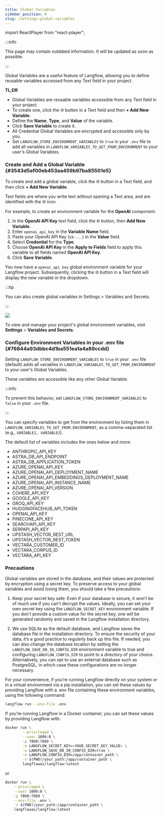 ```yaml
---
title: Global Variables
sidebar_position: 0
slug: /settings-global-variables
---
```


import ReactPlayer from "react-player";

:::info

This page may contain outdated information. It will be updated as soon as possible.

:::




Global Variables are a useful feature of Langflow, allowing you to define reusable variables accessed from any Text field in your project.


**TL;DR**

- Global Variables are reusable variables accessible from any Text field in your project.
- To create one, click the 🌐 button in a Text field and then **+ Add New Variable**.
- Define the **Name**, **Type**, and **Value** of the variable.
- Click **Save Variable** to create it.
- All Credential Global Variables are encrypted and accessible only by you.
- Set _`LANGFLOW_STORE_ENVIRONMENT_VARIABLES`_ to _`true`_ in your `.env` file to add all variables in _`LANGFLOW_VARIABLES_TO_GET_FROM_ENVIRONMENT`_ to your user's Global Variables.

### Create and Add a Global Variable {#3543d5ef00eb453aa459b97ba85501e5}


To create and add a global variable, click the 🌐 button in a Text field, and then click **+ Add New Variable**.


Text fields are where you write text without opening a Text area, and are identified with the 🌐 icon.


For example, to create an environment variable for the **OpenAI** component:

1. In the **OpenAI API Key** text field, click the 🌐 button, then **Add New Variable**.
2. Enter `openai_api_key` in the **Variable Name** field.
3. Paste your OpenAI API Key (`sk-...`) in the **Value** field.
4. Select **Credential** for the **Type**.
5. Choose **OpenAI API Key** in the **Apply to Fields** field to apply this variable to all fields named **OpenAI API Key**.
6. Click **Save Variable**.

You now have a `openai_api_key` global environment variable for your Langflow project.
Subsequently, clicking the 🌐 button in a Text field will display the new variable in the dropdown.


:::tip

You can also create global variables in Settings &gt; Variables and Secrets.

:::




![](./418277339.png)


To view and manage your project's global environment variables, visit **Settings** &gt; **Variables and Secrets**.


### Configure Environment Variables in your .env file {#76844a93dbbc4d1ba551ea1a4a89ccdd}


Setting `LANGFLOW_STORE_ENVIRONMENT_VARIABLES` to `true` in your `.env` file (default) adds all variables in `LANGFLOW_VARIABLES_TO_GET_FROM_ENVIRONMENT` to your user's Global Variables.


These variables are accessible like any other Global Variable.


:::info

To prevent this behavior, set `LANGFLOW_STORE_ENVIRONMENT_VARIABLES` to `false` in your `.env` file.

:::




You can specify variables to get from the environment by listing them in `LANGFLOW_VARIABLES_TO_GET_FROM_ENVIRONMENT`, as a comma-separated list (e.g., _`VARIABLE1, VARIABLE2`_).


The default list of variables includes the ones below and more:

- ANTHROPIC_API_KEY
- ASTRA_DB_API_ENDPOINT
- ASTRA_DB_APPLICATION_TOKEN
- AZURE_OPENAI_API_KEY
- AZURE_OPENAI_API_DEPLOYMENT_NAME
- AZURE_OPENAI_API_EMBEDDINGS_DEPLOYMENT_NAME
- AZURE_OPENAI_API_INSTANCE_NAME
- AZURE_OPENAI_API_VERSION
- COHERE_API_KEY
- GOOGLE_API_KEY
- GROQ_API_KEY
- HUGGINGFACEHUB_API_TOKEN
- OPENAI_API_KEY
- PINECONE_API_KEY
- SEARCHAPI_API_KEY
- SERPAPI_API_KEY
- UPSTASH_VECTOR_REST_URL
- UPSTASH_VECTOR_REST_TOKEN
- VECTARA_CUSTOMER_ID
- VECTARA_CORPUS_ID
- VECTARA_API_KEY

<ReactPlayer controls url="https://youtu.be/RedPOCsYNAM" />


### Precautions

Global variables are stored in the database, and their values are protected by encryption using a secret
key. To preserve access to your global variables and avoid losing them, you should take a few precautions:

1. Keep your secret key safe: Even if your database is secure, it won’t be of much use if you can't decrypt
the values. Ideally, you can set your own secret key using the `LANGFLOW_SECRET_KEY` environment variable. If
you don't provide a custom value for the secret key, one will be generated randomly and saved in the Langflow
installation directory.

2. We use SQLite as the default database, and Langflow saves the database file in the installation directory.
To ensure the security of your data, it’s a good practice to regularly back up this file. If needed, you can
also change the database location by setting the `LANGFLOW_SAVE_DB_IN_CONFIG_DIR` environment variable to true
and configuring `LANGFLOW_CONFIG_DIR` to point to a directory of your choice. Alternatively, you can opt to use
an external database such as PostgreSQL, in which case these configurations are no longer necessary.

For your convenience, if you’re running Langflow directly on your system or in a virtual environment
via a pip installation, you can set these values by providing Langflow with a .env file containing these
environment variables, using the following command:

```bash
langflow run --env-file .env
```

If you’re running Langflow in a Docker container, you can set these values by providing Langflow with:

```bash
docker run \
        --privileged \
        --user 1000:0 \
        -p 7860:7860 \
        -e LANGFLOW_SECRET_KEY=<YOUR_SECRET_KEY_VALUE> \
        -e LANGFLOW_SAVE_DB_IN_CONFIG_DIR=true \
        -e LANGFLOW_CONFIG_DIR=/app/container_path \
        -v $(PWD)/your_path:/app/container_path \
        langflowai/langflow:latest
```

or

```bash
docker run \
	--privileged \
	--user 1000:0 \
	-p 7860:7860 \
	--env-file .env \
	-v $(PWD)/your_path:/app/container_path \
    langflowai/langflow:latest
```
